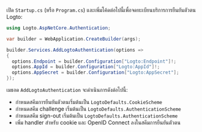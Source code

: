 เปิด `Startup.cs` (หรือ `Program.cs`) และเพิ่มโค้ดต่อไปนี้เพื่อจดทะเบียนบริการการยืนยันตัวตน Logto:

```csharp title="Program.cs"
using Logto.AspNetCore.Authentication;

var builder = WebApplication.CreateBuilder(args);

builder.Services.AddLogtoAuthentication(options =>
{
  options.Endpoint = builder.Configuration["Logto:Endpoint"]!;
  options.AppId = builder.Configuration["Logto:AppId"]!;
  options.AppSecret = builder.Configuration["Logto:AppSecret"];
});
```

เมธอด `AddLogtoAuthentication` จะดำเนินการดังต่อไปนี้:

- กำหนดสคีมการยืนยันตัวตนเริ่มต้นเป็น `LogtoDefaults.CookieScheme`
- กำหนดสคีม challenge เริ่มต้นเป็น `LogtoDefaults.AuthenticationScheme`
- กำหนดสคีม sign-out เริ่มต้นเป็น `LogtoDefaults.AuthenticationScheme`
- เพิ่ม handler สำหรับ cookie และ OpenID Connect ลงในสคีมการยืนยันตัวตน
